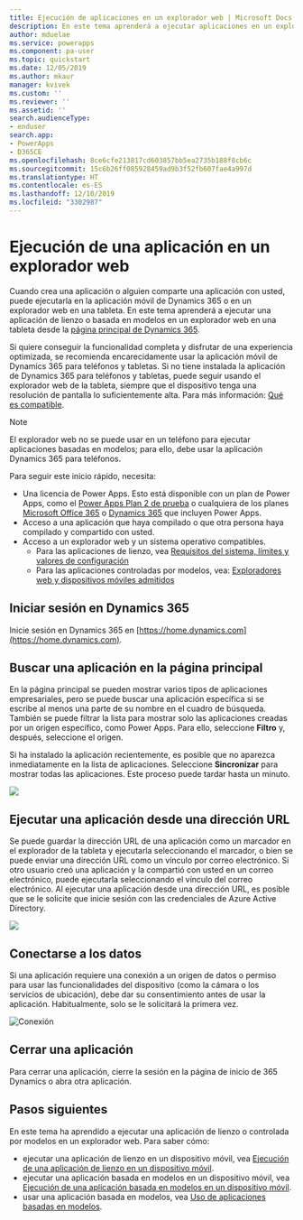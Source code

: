 ```yaml
---
title: Ejecución de aplicaciones en un explorador web | Microsoft Docs
description: En este tema aprenderá a ejecutar aplicaciones en un explorador web
author: mduelae
ms.service: powerapps
ms.component: pa-user
ms.topic: quickstart
ms.date: 12/05/2019
ms.author: mkaur
manager: kvivek
ms.custom: ''
ms.reviewer: ''
ms.assetid: ''
search.audienceType:
- enduser
search.app:
- PowerApps
- D365CE
ms.openlocfilehash: 8ce6cfe213817cd603857bb5ea2735b188f8cb6c
ms.sourcegitcommit: 15c6b26ff085928459ad9b3f52fb607fae4a997d
ms.translationtype: HT
ms.contentlocale: es-ES
ms.lasthandoff: 12/10/2019
ms.locfileid: "3302987"
---
```

# <a name="run-an-app-in-a-web-browser"></a>Ejecución de una aplicación en un explorador web
Cuando crea una aplicación o alguien comparte una aplicación con usted, puede ejecutarla en la aplicación móvil de Dynamics 365 o en un explorador web en una tableta. En este tema aprenderá a ejecutar una aplicación de lienzo o basada en modelos en un explorador web en una tableta desde la [página principal de Dynamics 365](https://home.dynamics.com).

Si quiere conseguir la funcionalidad completa y disfrutar de una experiencia optimizada, se recomienda encarecidamente usar la aplicación móvil de Dynamics 365 para teléfonos y tabletas. Si no tiene instalada la aplicación de Dynamics 365 para teléfonos y tabletas, puede seguir usando el explorador web de la tableta, siempre que el dispositivo tenga una resolución de pantalla lo suficientemente alta. Para más información: [Qué es compatible](https://docs.microsoft.com/dynamics365/mobile-app/support-phones-tablets#supported-devices-for-the-mobile-app).

> [!NOTE]
> El explorador web no se puede usar en un teléfono para ejecutar aplicaciones basadas en modelos; para ello, debe usar la aplicación Dynamics 365 para teléfonos.

Para seguir este inicio rápido, necesita:
- Una licencia de Power Apps. Esto está disponible con un plan de Power Apps, como el [Power Apps Plan 2 de prueba](https://docs.microsoft.com/powerapps/maker/signup-for-powerapps) o cualquiera de los planes [Microsoft Office 365](https://signup.microsoft.com/Signup?OfferId=467eab54-127b-42d3-b046-3844b860bebf&dl=O365_BUSINESS_PREMIUM&ali=1) o [Dynamics 365](https://dynamics.microsoft.com/pricing/) que incluyen Power Apps. 
- Acceso a una aplicación que haya compilado o que otra persona haya compilado y compartido con usted.
- Acceso a un explorador web y un sistema operativo compatibles.
   - Para las aplicaciones de lienzo, vea [Requisitos del sistema, límites y valores de configuración](../maker/canvas-apps/limits-and-config.md)
   - Para las aplicaciones controladas por modelos, vea: [Exploradores web y dispositivos móviles admitidos](https://docs.microsoft.com/dynamics365/customer-engagement/admin/supported-web-browsers-and-mobile-devices)


## <a name="sign-in-to-dynamics-365"></a>Iniciar sesión en Dynamics 365
Inicie sesión en Dynamics 365 en [https://home.dynamics.com](https://home.dynamics.com).

## <a name="find-an-app-on-the-home-page"></a>Buscar una aplicación en la página principal
En la página principal se pueden mostrar varios tipos de aplicaciones empresariales, pero se puede buscar una aplicación específica si se escribe al menos una parte de su nombre en el cuadro de búsqueda. También se puede filtrar la lista para mostrar solo las aplicaciones creadas por un origen específico, como Power Apps. Para ello, seleccione **Filtro** y, después, seleccione el origen.

Si ha instalado la aplicación recientemente, es posible que no aparezca inmediatamente en la lista de aplicaciones. Seleccione **Sincronizar** para mostrar todas las aplicaciones. Este proceso puede tardar hasta un minuto.

![](./media/run-app-browser/dynamics-365-home.png)


## <a name="run-an-app-from-a-url"></a>Ejecutar una aplicación desde una dirección URL
Se puede guardar la dirección URL de una aplicación como un marcador en el explorador de la tableta y ejecutarla seleccionando el marcador, o bien se puede enviar una dirección URL como un vínculo por correo electrónico. Si otro usuario creó una aplicación y la compartió con usted en un correo electrónico, puede ejecutarla seleccionando el vínculo del correo electrónico. Al ejecutar una aplicación desde una dirección URL, es posible que se le solicite que inicie sesión con las credenciales de Azure Active Directory.

![](./media/run-app-browser/web-login.png)

## <a name="connect-to-data"></a>Conectarse a los datos
Si una aplicación requiere una conexión a un origen de datos o permiso para usar las funcionalidades del dispositivo (como la cámara o los servicios de ubicación), debe dar su consentimiento antes de usar la aplicación. Habitualmente, solo se le solicitará la primera vez.

![Conexión](./media/run-app-browser/app-connection.png)

## <a name="close-an-app"></a>Cerrar una aplicación
Para cerrar una aplicación, cierre la sesión en la página de inicio de 365 Dynamics o abra otra aplicación.

## <a name="next-steps"></a>Pasos siguientes
En este tema ha aprendido a ejecutar una aplicación de lienzo o controlada por modelos en un explorador web. Para saber cómo:
- ejecutar una aplicación de lienzo en un dispositivo móvil, vea [Ejecución de una aplicación de lienzo en un dispositivo móvil](run-app-client.md).
- ejecutar una aplicación basada en modelos en un dispositivo móvil, vea [Ejecución de una aplicación basada en modelos en un dispositivo móvil](run-app-client-model-driven.md).
- usar una aplicación basada en modelos, vea [Uso de aplicaciones basadas en modelos](use-model-driven-apps.md).


